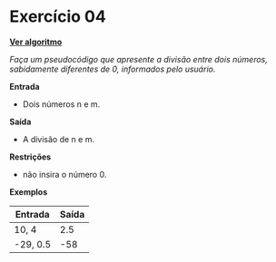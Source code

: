 # Exercício 04
[**Ver algoritmo**](AlgoritmoEX04.md)

*Faça um pseudocódigo que apresente a divisão entre dois números, sabidamente diferentes de 0, informados pelo usuário.*

**Entrada**

- Dois números n e m.

**Saída**

- A divisão de n e m.

**Restrições**

- não insira o número 0.

**Exemplos**

|Entrada |Saída|
|-|-|
|10, 4 |2.5|
|-29, 0.5| -58|
